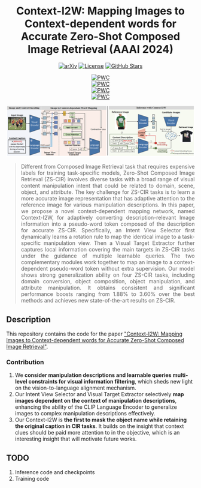 <div align="center">
	
# Context-I2W: Mapping Images to Context-dependent words for Accurate Zero-Shot Composed Image Retrieval (AAAI 2024)
[![arXiv](https://img.shields.io/badge/arXiv-Context-I2W.svg?logo=arXiv)](https://arxiv.org/abs/2309.16137)
[![License](https://img.shields.io/badge/License-MIT-green.svg)]()
[![GitHub Stars](https://img.shields.io/github/stars/Pter61/context-i2w?style=social)](https://github.com/Pter61/context-i2w)

	
[![PWC](https://img.shields.io/endpoint.svg?url=https://paperswithcode.com/badge/context-i2w-mapping-images-to-context/zero-shot-composed-image-retrieval-zs-cir-on-4)](https://paperswithcode.com/sota/zero-shot-composed-image-retrieval-zs-cir-on-4?p=context-i2w-mapping-images-to-context) <br/>
[![PWC](https://img.shields.io/endpoint.svg?url=https://paperswithcode.com/badge/context-i2w-mapping-images-to-context/zero-shot-composed-image-retrieval-zs-cir-on-6)](https://paperswithcode.com/sota/zero-shot-composed-image-retrieval-zs-cir-on-6?p=context-i2w-mapping-images-to-context) <br/>
[![PWC](https://img.shields.io/endpoint.svg?url=https://paperswithcode.com/badge/context-i2w-mapping-images-to-context/zero-shot-composed-image-retrieval-zs-cir-on-2)](https://paperswithcode.com/sota/zero-shot-composed-image-retrieval-zs-cir-on-2?p=context-i2w-mapping-images-to-context) <br/>
[![PWC](https://img.shields.io/endpoint.svg?url=https://paperswithcode.com/badge/context-i2w-mapping-images-to-context/zero-shot-composed-image-retrieval-zs-cir-on-1)](https://paperswithcode.com/sota/zero-shot-composed-image-retrieval-zs-cir-on-1?p=context-i2w-mapping-images-to-context)
</div>

![Context-I2W](context-i2w.jpg)

<div align="justify">

> Different from Composed Image Retrieval task that requires expensive labels for training task-specific models, Zero-Shot Composed Image Retrieval (ZS-CIR) involves diverse tasks with a broad range of visual content manipulation intent that could be related to domain, scene, object, and attribute. The key challenge for ZS-CIR tasks is to learn a more accurate image representation that has adaptive attention to the reference image for various manipulation descriptions. In this paper, we propose a novel context-dependent mapping network, named Context-I2W,  for adaptively converting description-relevant Image information into a pseudo-word token composed of the description for accurate ZS-CIR. Specifically, an Intent View Selector first dynamically learns a rotation rule to map the identical image to a task-specific manipulation view. Then a Visual Target Extractor further captures local information covering the main targets in ZS-CIR tasks under the guidance of multiple learnable queries. The two complementary modules work together to map an image to a context-dependent pseudo-word token without extra supervision. Our model shows strong generalization ability on four ZS-CIR tasks, including domain conversion, object composition, object manipulation, and attribute manipulation. It obtains consistent and significant performance boosts ranging from 1.88% to 3.60% over the best methods and achieves new state-of-the-art results on ZS-CIR.

</div>

## Description
This repository contains the code for the paper ["Context-I2W: Mapping Images to Context-dependent words for Accurate Zero-Shot Composed Image Retrieval"](https://arxiv.org/abs/2309.16137).

### Contribution
1. We **consider manipulation descriptions and learnable queries multi-level constraints for visual information filtering**, which sheds new light on the vision-to-language alignment mechanism.
2.  Our Intent View Selector and Visual Target Extractor selectively **map images dependent on the context of manipulation descriptions**, enhancing the ability of the CLIP Language Encoder to generalize images to complex manipulation descriptions effectively.
3.  Our Context-I2W is **the first to mask the object name while retaining the original caption in CIR tasks**. It builds on the insight that context clues should be paid more attention to in the objective, which is an interesting insight that will motivate future works.
   
## TODO 
1. Inference code and checkpoints
2. Training code
